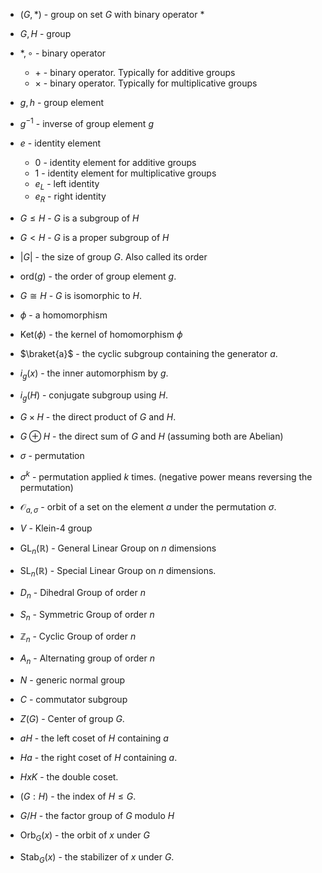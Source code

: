 * $(G,\ast)$ - group on set $G$ with binary operator $\ast$
* $G, H$ - group
* $\ast, \circ$ - binary operator
	* $+$ - binary operator. Typically for additive groups
	* $\times$ - binary operator. Typically for multiplicative groups
* $g, h$ - group element
* $g^{-1}$ - inverse of group element $g$
* $e$ - identity element
	* $0$ - identity element for additive groups
	* $1$ - identity element for multiplicative groups
	* $e_L$ - left identity
	* $e_R$ - right identity

* $G\le H$ - $G$ is a subgroup of $H$
* $G < H$ - $G$ is a proper subgroup of $H$
* $|G|$ - the size of group $G$. Also called its order
* $\text{ord}(g)$ - the order of group element $g$.

* $G \cong H$ - $G$ is isomorphic to $H$. 
* $\phi$ - a homomorphism
* $\text{Ket}(\phi)$ - the kernel of homomorphism $\phi$

* $\braket{a}$ - the cyclic subgroup containing the generator $a$.

* $i_g(x)$ - the inner automorphism by $g$.
* $i_g(H)$ - conjugate subgroup using $H$.

* $G\times H$ - the direct product of $G$ and $H$.
* $G\oplus H$ - the direct sum of $G$ and $H$ (assuming both are Abelian)

* $\sigma$ - permutation
* $\sigma^k$ - permutation applied $k$ times. (negative power means reversing the permutation)
* $\mathcal{O}_{a,\sigma}$  - orbit of a set on the element $a$ under the permutation $\sigma$.

* $V$ - Klein-4 group
* $\text{GL}_n(\mathbb{R})$ - General Linear Group on $n$ dimensions
* $\text{SL}_n(\mathbb{R})$ - Special Linear Group on $n$ dimensions.
* $D_n$ - Dihedral Group of order $n$
* $S_n$ - Symmetric Group of order $n$
* $\mathbb{Z}_n$ - Cyclic Group of order $n$
* $A_n$ - Alternating group of order $n$
* $N$ - generic normal group
* $C$ - commutator subgroup

* $Z(G)$ - Center of group $G$.

* $aH$ - the left coset of $H$ containing $a$
* $Ha$ - the right coset of $H$ containing $a$.
* $HxK$ - the double coset.
* $(G:H)$ - the index of $H\le G$. 
* $G/H$ - the factor group of $G$ modulo $H$

 * $\text{Orb}_G(x)$ - the orbit of $x$ under $G$ 
 * $\text{Stab}_G(x)$ - the stabilizer of $x$ under $G$.